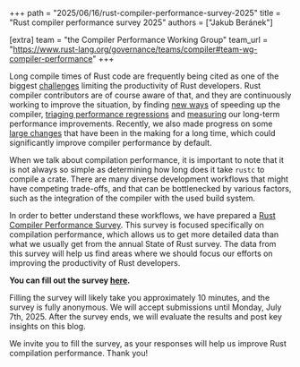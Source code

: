 +++
path = "2025/06/16/rust-compiler-performance-survey-2025"
title = "Rust compiler performance survey 2025"
authors = ["Jakub Beránek"]

[extra]
team = "the Compiler Performance Working Group"
team_url = "https://www.rust-lang.org/governance/teams/compiler#team-wg-compiler-performance"
+++

Long compile times of Rust code are frequently being cited as one of the biggest [challenges][annual-survey] limiting the productivity of Rust developers. Rust compiler contributors are of course aware of that, and they are continuously working to improve the situation, by finding [new ways][how-to-speed-up-the-compiler] of speeding up the compiler, [triaging performance regressions][performance-triage] and [measuring][perf-dashboard] our long-term performance improvements. Recently, we also made progress on some [large changes][stabilize-lld] that have been in the making for a long time, which could significantly improve compiler performance by default.

When we talk about compilation performance, it is important to note that it is not always so simple as determining how long does it take `rustc` to compile a crate. There are many diverse development workflows that might have competing trade-offs, and that can be bottlenecked by various factors, such as the integration of the compiler with the used build system.

In order to better understand these workflows, we have prepared a [Rust Compiler Performance Survey][survey-link]. This survey is focused specifically on compilation performance, which allows us to get more detailed data than what we usually get from the annual State of Rust survey. The data from this survey will help us find areas where we should focus our efforts on improving the productivity of Rust developers.

**You can fill out the survey [here][survey-link].**

Filling the survey will likely take you approximately 10 minutes, and the survey is fully anonymous. We will accept submissions until Monday, July 7th, 2025. After the survey ends, we will evaluate the results and post key insights on this blog.

We invite you to fill the survey, as your responses will help us improve Rust compilation performance. Thank you!

[annual-survey]: https://blog.rust-lang.org/2025/02/13/2024-State-Of-Rust-Survey-results/#challenges
[survey-link]: TODO
[how-to-speed-up-the-compiler]: https://nnethercote.github.io/2025/03/19/how-to-speed-up-the-rust-compiler-in-march-2025.html
[performance-triage]: https://github.com/rust-lang/rustc-perf/blob/master/triage/README.md
[perf-dashboard]: https://perf.rust-lang.org/dashboard.html
[stabilize-lld]: https://github.com/rust-lang/rust/pull/140525
